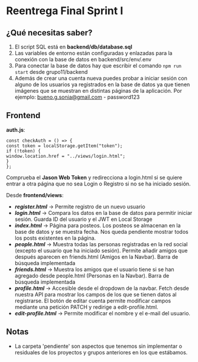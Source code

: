 # Reentrega Final Sprint I

## ¿Qué necesitas saber?

1. El script SQL está en **backend/db/database.sql**
2. Las variables de entorno están configuradas y enlazadas para la conexión con la base de datos en backend/src/env/.env
3. Para conectar la base de datos hay que escribir el comando `npm run start` desde grupo11/backend
4. Además de crear una cuenta nueva puedes probar a iniciar sesión con alguno de los usuarios ya registrados en la base de datos ya que tienen imágenes que se muestran en distintas páginas de la aplicación. Por ejemplo: bueno.g.sonia@gmail.com - password123

## Frontend

**auth.js**:

```
const checkAuth = () => {
const token = localStorage.getItem("token");
if (!token) {
window.location.href = "../views/login.html";
}
};
```
Comprueba el **Jason Web Token** y redirecciona a login.html si se quiere entrar a otra página que no sea Login o Registro si no se ha iniciado sesión.

Desde **frontend/views**:

- ***register.html*** -> Permite registro de un nuevo usuario
- ***login.html*** -> Compara los datos en la base de datos para permitir iniciar sesión. Guarda ID del usuario y el JWT en Local Storage
- ***index.html*** -> Página para posteos. Los posteos se almacenan en la base de datos y se muestra fecha. Nos queda pendiente mostrar todos los posts existentes en la página.
- ***people.html*** -> Muestra todas las personas registradas en la red social (excepto el usuario que ha iniciado sesión). Permite añadir amigos que después aparecen en friends.html (Amigos en la Navbar). Barra de búsqueda implementada
- ***friends.html*** -> Muestra los amigos que el usuario tiene si se han agregado desde people.html (Personas en la Navbar). Barra de búsqueda implementada
- ***profile.html*** -> Accesible desde el dropdown de la navbar. Fetch desde nuestra API para mostrar los campos de los que se tienen datos al registrarse. El botón de editar cuenta permite modificar campos mediante una petición PATCH y redirige a edit-profile.html.
- ***edit-profile.html*** -> Permite modificar el nombre y el e-mail del usuario.

## Notas

- La carpeta 'pendiente' son aspectos que tenemos sin implementar o residuales de los proyectos y grupos anteriores en los que estábamos.
